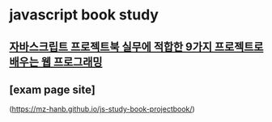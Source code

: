 # javascript book study
## [자바스크립트 프로젝트북 실무에 적합한 9가지 프로젝트로 배우는 웹 프로그래밍](http://book.naver.com/bookdb/book_detail.nhn?bid=12285042)

## [exam page site]
(https://mz-hanb.github.io/js-study-book-projectbook/)

